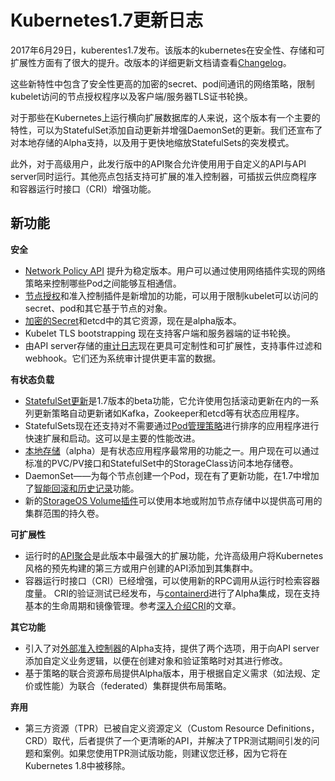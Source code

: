 # Kubernetes1.7更新日志

2017年6月29日，kuberentes1.7发布。该版本的kubernetes在安全性、存储和可扩展性方面有了很大的提升。改版本的详细更新文档请查看[Changelog](https://github.com/kubernetes/kubernetes/blob/master/CHANGELOG-1.7.md)。

这些新特性中包含了安全性更高的加密的secret、pod间通讯的网络策略，限制kubelet访问的节点授权程序以及客户端/服务器TLS证书轮换。

对于那些在Kubernetes上运行横向扩展数据库的人来说，这个版本有一个主要的特性，可以为StatefulSet添加自动更新并增强DaemonSet的更新。我们还宣布了对本地存储的Alpha支持，以及用于更快地缩放StatefulSets的突发模式。

此外，对于高级用户，此发行版中的API聚合允许使用用于自定义的API与API server同时运行。其他亮点包括支持可扩展的准入控制器，可插拔云供应商程序和容器运行时接口（CRI）增强功能。

## 新功能

**安全**

- [Network Policy API](https://kubernetes.io/docs/concepts/services-networking/network-policies/) 提升为稳定版本。用户可以通过使用网络插件实现的网络策略来控制哪些Pod之间能够互相通信。
- [节点授权](https://kubernetes.io/docs/admin/authorization/node/)和准入控制插件是新增加的功能，可以用于限制kubelet可以访问的secret、pod和其它基于节点的对象。
- [加密的Secret](https://kubernetes.io/docs/tasks/administer-cluster/encrypt-data/)和etcd中的其它资源，现在是alpha版本。
- Kubelet TLS bootstrapping 现在支持客户端和服务器端的证书轮换。
- 由API server存储的[审计日志](https://kubernetes.io/docs/tasks/debug-application-cluster/audit/)现在更具可定制性和可扩展性，支持事件过滤和webhook。它们还为系统审计提供更丰富的数据。

**有状态负载**

- [StatefulSet更新](https://kubernetes.io/docs/tutorials/stateful-application/basic-stateful-set/#updating-statefulsets)是1.7版本的beta功能，它允许使用包括滚动更新在内的一系列更新策略自动更新诸如Kafka，Zookeeper和etcd等有状态应用程序。
- StatefulSets现在还支持对不需要通过[Pod管理策略](https://kubernetes.io/docs/concepts/workloads/controllers/statefulset/#pod-management-policies)进行排序的应用程序进行快速扩展和启动。这可以是主要的性能改进。
- [本地存储](https://kubernetes.io/docs/concepts/storage/volumes/#local)（alpha）是有状态应用程序最常用的功能之一。用户现在可以通过标准的PVC/PV接口和StatefulSet中的StorageClass访问本地存储卷。
- DaemonSet——为每个节点创建一个Pod，现在有了更新功能，在1.7中增加了[智能回滚和历史记录](https://kubernetes.io/docs/tasks/manage-daemon/rollback-daemon-set/)功能。
- 新的[StorageOS Volume插件](https://kubernetes.io/docs/concepts/storage/volumes/#storageos)可以使用本地或附加节点存储中以提供高可用的集群范围的持久卷。

**可扩展性**

- 运行时的[API聚合](https://kubernetes.io/docs/concepts/api-extension/apiserver-aggregation/)是此版本中最强大的扩展功能，允许高级用户将Kubernetes风格的预先构建的第三方或用户创建的API添加到其集群中。
- 容器运行时接口（CRI）已经增强，可以使用新的RPC调用从运行时检索容器度量。 CRI的验证测试已经发布，与[containerd](http://containerd.io/)进行了Alpha集成，现在支持基本的生命周期和镜像管理。参考[深入介绍CRI](http://blog.kubernetes.io/2016/12/container-runtime-interface-cri-in-kubernetes.html)的文章。

**其它功能**

- 引入了对[外部准入控制器](https://kubernetes.io/docs/admin/extensible-admission-controllers/)的Alpha支持，提供了两个选项，用于向API server添加自定义业务逻辑，以便在创建对象和验证策略时对其进行修改。
- 基于策略的联合资源布局提供Alpha版本，用于根据自定义需求（如法规、定价或性能）为联合（federated）集群提供布局策略。

**弃用** 

- 第三方资源（TPR）已被自定义资源定义（Custom Resource Definitions，CRD）取代，后者提供了一个更清晰的API，并解决了TPR测试期间引发的问题和案例。如果您使用TPR测试版功能，则建议您迁移，因为它将在Kubernetes 1.8中被移除。
